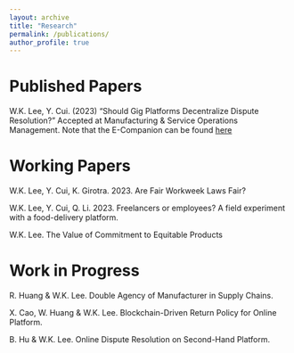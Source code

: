 ```yaml
---
layout: archive
title: "Research"
permalink: /publications/
author_profile: true
---
```


Published Papers
======

W.K. Lee, Y. Cui. (2023) “Should Gig Platforms Decentralize Dispute Resolution?” Accepted at Manufacturing & Service Operations Management. Note that the E-Companion can be found [here](https://www.dropbox.com/scl/fi/ukclv3xrw3fk1j5unywc5/Disputepaper-Electronic-Companions.pdf?rlkey=lpynr5yn6seocj356cpbv55fk&dl=0)

Working Papers
======

W.K. Lee, Y. Cui, K. Girotra. 2023. Are Fair Workweek Laws Fair? 

W.K. Lee, Y. Cui, Q. Li. 2023. Freelancers or employees? A field experiment with a food-delivery platform.

W.K. Lee. The Value of Commitment to Equitable Products 


Work in Progress
======
R. Huang & W.K. Lee. Double Agency of Manufacturer in Supply Chains. 

X. Cao, W. Huang & W.K. Lee. Blockchain-Driven Return Policy for Online Platform.  

B. Hu & W.K. Lee. Online Dispute Resolution on Second-Hand Platform.   
